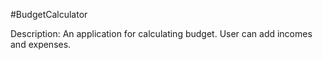 #BudgetCalculator

Description: 
An application for calculating budget. User can add incomes and expenses.
